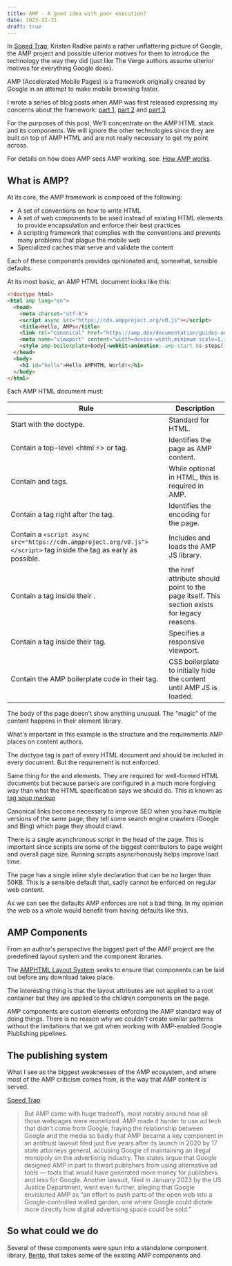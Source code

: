 ```yaml
---
title: AMP - A good idea with poor execution?
date: 2023-12-31
draft: true
---
```


In [Speed Trap](https://www.theverge.com/23711172/google-amp-accelerated-mobile-pages-search-publishers-lawsuit), Kristen Radtke paints a rather unflattering picture of Google, the AMP project and possible ulterior motives for them to introduce the technology the way they did (just like The Verge authors assume ulterior motives for everything Google does).

AMP (Accelerated Mobile Pages) is a framework originally created by Google in an attempt to make mobile browsing faster.

I wrote a series of blog posts when AMP was first released expressing my concerns about the framework: [part 1](https://publishing-project.rivendellweb.net/amp-hope-and-fears-part-1/), [part 2](https://publishing-project.rivendellweb.net/amp-hope-and-fears-part-2/) and [part 3](https://publishing-project.rivendellweb.net/amp-hope-and-fears-part-3/)

For the purposes of this post, We'll concentrate on the AMP HTML stack  and its components. We will ignore the other technologies since they are built on top of AMP HTML and are not really necessary to get my point across.

For details on how does AMP sees AMP working, see: [How AMP works](https://amp.dev/about/how-amp-works).

## What is AMP?

At its core, the AMP  framework is composed of the following:

* A set of conventions on how to write HTML
* A set of web components to be used instead of existing HTML elements to provide encapsulation and enforce their best practices
* A scripting framework that complies with the conventions and prevents many problems that plague the mobile web
* Specialized caches that serve and validate the content

Each of these components provides opinionated and, somewhat, sensible defaults.

At its most basic, an AMP HTML document looks like this:

```html
<!doctype html>
<html amp lang="en">
  <head>
    <meta charset="utf-8">
    <script async src="https://cdn.ampproject.org/v0.js"></script>
    <title>Hello, AMPs</title>
    <link rel="canonical" href="https://amp.dev/documentation/guides-and-tutorials/start/create/basic_markup/">
    <meta name="viewport" content="width=device-width,minimum-scale=1,initial-scale=1">
    <style amp-boilerplate>body{-webkit-animation:-amp-start 8s steps(1,end) 0s 1 normal both;-moz-animation:-amp-start 8s steps(1,end) 0s 1 normal both;-ms-animation:-amp-start 8s steps(1,end) 0s 1 normal both;animation:-amp-start 8s steps(1,end) 0s 1 normal both}@-webkit-keyframes -amp-start{from{visibility:hidden}to{visibility:visible}}@-moz-keyframes -amp-start{from{visibility:hidden}to{visibility:visible}}@-ms-keyframes -amp-start{from{visibility:hidden}to{visibility:visible}}@-o-keyframes -amp-start{from{visibility:hidden}to{visibility:visible}}@keyframes -amp-start{from{visibility:hidden}to{visibility:visible}}</style><noscript><style amp-boilerplate>body{-webkit-animation:none;-moz-animation:none;-ms-animation:none;animation:none}</style></noscript>
  </head>
  <body>
    <h1 id="hello">Hello AMPHTML World!</h1>
  </body>
</html>
```

Each AMP HTML document must:

| Rule | Description |
|--- | --- |
| Start with the <!doctype html> doctype. | Standard for HTML.|
| Contain a top-level <html ⚡> or <html amp> tag.| Identifies the page as AMP content.|
| Contain <head> and <body> tags. | While optional in HTML, this is required in AMP.|
| Contain a <meta charset="utf-8"> tag right after the <head> tag. | Identifies the encoding for the page.|
| Contain a `<script async src="https://cdn.ampproject.org/v0.js"></script>` tag inside the <head> tag as early as possible.| Includes and loads the AMP JS library.|
| Contain a <link rel="canonical" href="$SOME_URL"> tag inside their <head>. | the href attribute should point to the page itself. This section exists for legacy reasons. |
| Contain a <meta name="viewport" content="width=device-width" /> tag inside their <head> tag. | Specifies a responsive viewport. |
| Contain the AMP boilerplate code in their <head> tag. |CSS boilerplate to initially hide the content until AMP JS is loaded. |

The body of the page doesn't show anything unusual. The "magic" of the content happens in their element library.

What's important in this example is the structure and the requirements AMP places on content authors.

The doctype tag is part of every HTML document and should be included in every document. But the requirement is not enforced.

Same thing for the <head> and <body> elements. They are required for well-formed HTML documents but because parsers are configured in a much more forgiving way than what the HTML specification says we should do. This is known as [tag soup markup](https://en.wikipedia.org/wiki/Tag_soup)

Canonical links become necessary to improve SEO when you have multiple versions of the same page; they tell some search engine crawlers (Google and Bing) which page they should crawl.

There is a single asynchronous script in the head of the page. This is important since scripts are some of the biggest contributors to page weight and overall page size. Running scripts asyncrhonously helps improve load time.

The page has a single inline style declaration that can be no larger than 50KB. This is a sensible default that, sadly cannot be enforced on regular web content.

As we can see the defaults AMP enforces are not a bad thing. In my opinion the web as a whole would benefit from having defaults like this.

## AMP Components

From an author's perspective the biggest part of the AMP project are the predefined layout system and the component libraries.

The [AMPHTML Layout System](https://amp.dev/documentation/guides-and-tutorials/learn/amp-html-layout/) seeks to ensure that components can be laid out before any download takes place.

The interesting thing is that the layout attributes are not applied to a root container but they are applied to the children components on the page.

AMP components are custom elements enforcing the AMP standard way of doing things. There is no reason why we couldn't create similar patterns without the limitations that we got when working with AMP-enabled Google Plublishing pipelines.

## The publishing system

What I see as the biggest weaknesses of the AMP ecosystem, and where most of the AMP criticism comes from, is the way that AMP content is served.

[Speed Trap](https://www.theverge.com/23711172/google-amp-accelerated-mobile-pages-search-publishers-lawsuit)

> But AMP came with huge tradeoffs, most notably around how all those webpages were monetized. AMP made it harder to use ad tech that didn’t come from Google, fraying the relationship between Google and the media so badly that AMP became a key component in an antitrust lawsuit filed just five years after its launch in 2020 by 17 state attorneys general, accusing Google of maintaining an illegal monopoly on the advertising industry. The states argue that Google designed AMP in part to thwart publishers from using alternative ad tools — tools that would have generated more money for publishers and less for Google. Another lawsuit, filed in January 2023 by the US Justice Department, went even further, alleging that Google envisioned AMP as “an effort to push parts of the open web into a Google-controlled walled garden, one where Google could dictate more directly how digital advertising space could be sold.”

## So what could we do

Several of these components were spun into a standalone component library, [Bento](https://bentojs.dev/), that takes some of the existing AMP components and

